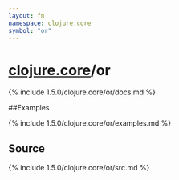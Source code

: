 ```yaml
---
layout: fn
namespace: clojure.core
symbol: "or"
---
```


# [clojure.core](../)/or

{% include 1.5.0/clojure.core/or/docs.md %}

##Examples

{% include 1.5.0/clojure.core/or/examples.md %}
## Source
{% include 1.5.0/clojure.core/or/src.md %}

